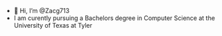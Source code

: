 - 👋 Hi, I’m @Zacg713
- I am curently pursuing a Bachelors degree in Computer Science at the University of Texas at Tyler

<!---
Zacg713/Zacg713 is a ✨ special ✨ repository because its `README.md` (this file) appears on your GitHub profile.
You can click the Preview link to take a look at your changes.
--->
